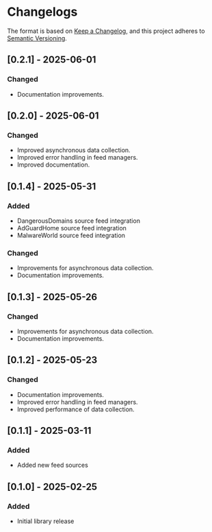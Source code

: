 # Changelogs

The format is based on [Keep a Changelog](https://keepachangelog.com/en/1.0.0/),
and this project adheres to [Semantic Versioning](https://semver.org/spec/v2.0.0.html).

## [0.2.1] - 2025-06-01
### Changed
- Documentation improvements.

## [0.2.0] - 2025-06-01
### Changed
- Improved asynchronous data collection.
- Improved error handling in feed managers.
- Improved documentation.

## [0.1.4] - 2025-05-31
### Added
- DangerousDomains source feed integration
- AdGuardHome source feed integration
- MalwareWorld source feed integration
### Changed
- Improvements for asynchronous data collection.
- Documentation improvements.

## [0.1.3] - 2025-05-26
### Changed
- Improvements for asynchronous data collection.
- Documentation improvements.

## [0.1.2] - 2025-05-23
### Changed
- Documentation improvements.
- Improved error handling in feed managers.
- Improved performance of data collection.

## [0.1.1] - 2025-03-11
### Added
- Added new feed sources

## [0.1.0] - 2025-02-25
### Added
- Initial library release
